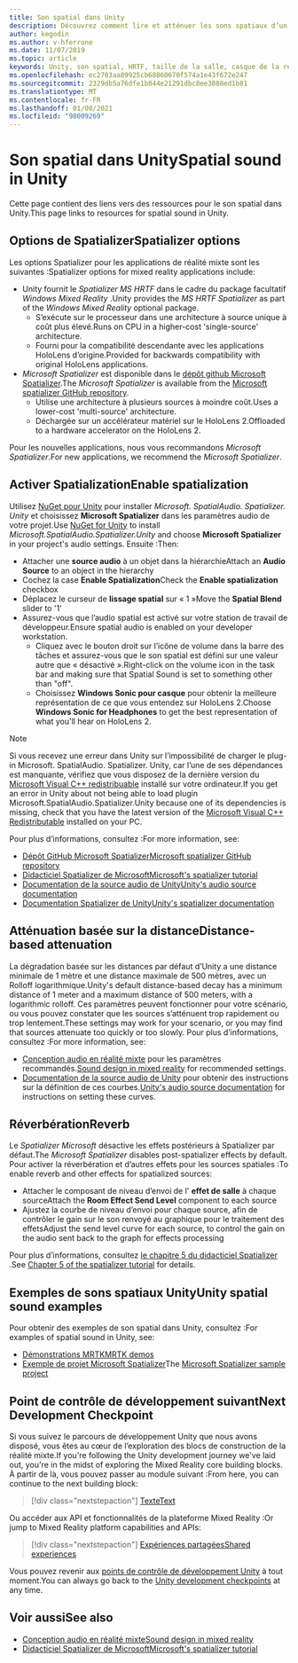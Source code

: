 ```yaml
---
title: Son spatial dans Unity
description: Découvrez comment lire et atténuer les sons spatiaux d’un point 3D spécifique dans votre scène Unity avec des exemples.
author: kegodin
ms.author: v-hferrone
ms.date: 11/07/2019
ms.topic: article
keywords: Unity, son spatial, HRTF, taille de la salle, casque de la réalité mixte, casque Windows Mixed realisation, casque de la réalité virtuelle, MRTK, boîte à outils de la réalité mixte, Spatializer, réverbération
ms.openlocfilehash: ec2703aa89925cb68860670f574a1e43f672e247
ms.sourcegitcommit: 2329db5a76dfe1b844e21291dbc8ee3888ed1b81
ms.translationtype: MT
ms.contentlocale: fr-FR
ms.lasthandoff: 01/08/2021
ms.locfileid: "98009269"
---
```

# <a name="spatial-sound-in-unity"></a><span data-ttu-id="03c92-104">Son spatial dans Unity</span><span class="sxs-lookup"><span data-stu-id="03c92-104">Spatial sound in Unity</span></span>

<span data-ttu-id="03c92-105">Cette page contient des liens vers des ressources pour le son spatial dans Unity.</span><span class="sxs-lookup"><span data-stu-id="03c92-105">This page links to resources for spatial sound in Unity.</span></span>

## <a name="spatializer-options"></a><span data-ttu-id="03c92-106">Options de Spatializer</span><span class="sxs-lookup"><span data-stu-id="03c92-106">Spatializer options</span></span>

<span data-ttu-id="03c92-107">Les options Spatializer pour les applications de réalité mixte sont les suivantes :</span><span class="sxs-lookup"><span data-stu-id="03c92-107">Spatializer options for mixed reality applications include:</span></span>
* <span data-ttu-id="03c92-108">Unity fournit le *Spatializer MS HRTF* dans le cadre du package facultatif *Windows Mixed Reality* .</span><span class="sxs-lookup"><span data-stu-id="03c92-108">Unity provides the *MS HRTF Spatializer* as part of the *Windows Mixed Reality* optional package.</span></span>
  * <span data-ttu-id="03c92-109">S’exécute sur le processeur dans une architecture à source unique à coût plus élevé.</span><span class="sxs-lookup"><span data-stu-id="03c92-109">Runs on CPU in a higher-cost 'single-source' architecture.</span></span>
  * <span data-ttu-id="03c92-110">Fourni pour la compatibilité descendante avec les applications HoloLens d’origine.</span><span class="sxs-lookup"><span data-stu-id="03c92-110">Provided for backwards compatibility with original HoloLens applications.</span></span>
* <span data-ttu-id="03c92-111">*Microsoft Spatializer* est disponible dans le [dépôt github Microsoft Spatializer](https://github.com/microsoft/spatialaudio-unity).</span><span class="sxs-lookup"><span data-stu-id="03c92-111">The *Microsoft Spatializer* is available from the [Microsoft spatializer GitHub repository](https://github.com/microsoft/spatialaudio-unity).</span></span>
  * <span data-ttu-id="03c92-112">Utilise une architecture à plusieurs sources à moindre coût.</span><span class="sxs-lookup"><span data-stu-id="03c92-112">Uses a lower-cost 'multi-source' architecture.</span></span>
  * <span data-ttu-id="03c92-113">Déchargée sur un accélérateur matériel sur le HoloLens 2.</span><span class="sxs-lookup"><span data-stu-id="03c92-113">Offloaded to a hardware accelerator on the HoloLens 2.</span></span> 

<span data-ttu-id="03c92-114">Pour les nouvelles applications, nous vous recommandons *Microsoft Spatializer*.</span><span class="sxs-lookup"><span data-stu-id="03c92-114">For new applications, we recommend the *Microsoft Spatializer*.</span></span>

## <a name="enable-spatialization"></a><span data-ttu-id="03c92-115">Activer Spatialization</span><span class="sxs-lookup"><span data-stu-id="03c92-115">Enable spatialization</span></span>

<span data-ttu-id="03c92-116">Utilisez [NuGet pour Unity](https://github.com/GlitchEnzo/NuGetForUnity/releases/latest) pour installer _Microsoft. SpatialAudio. Spatializer. Unity_ et choisissez **Microsoft Spatializer** dans les paramètres audio de votre projet.</span><span class="sxs-lookup"><span data-stu-id="03c92-116">Use [NuGet for Unity](https://github.com/GlitchEnzo/NuGetForUnity/releases/latest) to install _Microsoft.SpatialAudio.Spatializer.Unity_ and choose **Microsoft Spatializer** in your project's audio settings.</span></span> <span data-ttu-id="03c92-117">Ensuite :</span><span class="sxs-lookup"><span data-stu-id="03c92-117">Then:</span></span>
* <span data-ttu-id="03c92-118">Attacher une **source audio** à un objet dans la hiérarchie</span><span class="sxs-lookup"><span data-stu-id="03c92-118">Attach an **Audio Source** to an object in the hierarchy</span></span>
* <span data-ttu-id="03c92-119">Cochez la case **Enable Spatialization**</span><span class="sxs-lookup"><span data-stu-id="03c92-119">Check the **Enable spatialization** checkbox</span></span>
* <span data-ttu-id="03c92-120">Déplacez le curseur de **lissage spatial** sur « 1 »</span><span class="sxs-lookup"><span data-stu-id="03c92-120">Move the **Spatial Blend** slider to '1'</span></span>
* <span data-ttu-id="03c92-121">Assurez-vous que l’audio spatial est activé sur votre station de travail de développeur.</span><span class="sxs-lookup"><span data-stu-id="03c92-121">Ensure spatial audio is enabled on your developer workstation.</span></span> 
    * <span data-ttu-id="03c92-122">Cliquez avec le bouton droit sur l’icône de volume dans la barre des tâches et assurez-vous que le son spatial est défini sur une valeur autre que « désactivé ».</span><span class="sxs-lookup"><span data-stu-id="03c92-122">Right-click on the volume icon in the task bar and making sure that Spatial Sound is set to something other than "off".</span></span> 
    * <span data-ttu-id="03c92-123">Choisissez **Windows Sonic pour casque** pour obtenir la meilleure représentation de ce que vous entendez sur HoloLens 2.</span><span class="sxs-lookup"><span data-stu-id="03c92-123">Choose **Windows Sonic for Headphones** to get the best representation of what you'll hear on HoloLens 2.</span></span>

>[!NOTE]
><span data-ttu-id="03c92-124">Si vous recevez une erreur dans Unity sur l’impossibilité de charger le plug-in Microsoft. SpatialAudio. Spatializer. Unity, car l’une de ses dépendances est manquante, vérifiez que vous disposez de la dernière version du [Microsoft Visual C++ redistribuable](https://support.microsoft.com/en-us/help/2977003/the-latest-supported-visual-c-downloads) installé sur votre ordinateur.</span><span class="sxs-lookup"><span data-stu-id="03c92-124">If you get an error in Unity about not being able to load plugin Microsoft.SpatialAudio.Spatializer.Unity because one of its dependencies is missing, check that you have the latest version of the [Microsoft Visual C++ Redistributable](https://support.microsoft.com/en-us/help/2977003/the-latest-supported-visual-c-downloads) installed on your PC.</span></span>

<span data-ttu-id="03c92-125">Pour plus d’informations, consultez :</span><span class="sxs-lookup"><span data-stu-id="03c92-125">For more information, see:</span></span>
* [<span data-ttu-id="03c92-126">Dépôt GitHub Microsoft Spatializer</span><span class="sxs-lookup"><span data-stu-id="03c92-126">Microsoft spatializer GitHub repository</span></span>](https://github.com/microsoft/spatialaudio-unity)
* [<span data-ttu-id="03c92-127">Didacticiel Spatializer de Microsoft</span><span class="sxs-lookup"><span data-stu-id="03c92-127">Microsoft's spatializer tutorial</span></span>](tutorials/unity-spatial-audio-ch1.md)
* [<span data-ttu-id="03c92-128">Documentation de la source audio de Unity</span><span class="sxs-lookup"><span data-stu-id="03c92-128">Unity's audio source documentation</span></span>](https://docs.unity3d.com/2019.3/Documentation/Manual/class-AudioSource.html)
* [<span data-ttu-id="03c92-129">Documentation Spatializer de Unity</span><span class="sxs-lookup"><span data-stu-id="03c92-129">Unity's spatializer documentation</span></span>](https://docs.unity3d.com/Manual/VRAudioSpatializer.html)

## <a name="distance-based-attenuation"></a><span data-ttu-id="03c92-130">Atténuation basée sur la distance</span><span class="sxs-lookup"><span data-stu-id="03c92-130">Distance-based attenuation</span></span>

<span data-ttu-id="03c92-131">La dégradation basée sur les distances par défaut d’Unity a une distance minimale de 1 mètre et une distance maximale de 500 mètres, avec un Rolloff logarithmique.</span><span class="sxs-lookup"><span data-stu-id="03c92-131">Unity's default distance-based decay has a minimum distance of 1 meter and a maximum distance of 500 meters, with a logarithmic rolloff.</span></span> <span data-ttu-id="03c92-132">Ces paramètres peuvent fonctionner pour votre scénario, ou vous pouvez constater que les sources s’atténuent trop rapidement ou trop lentement.</span><span class="sxs-lookup"><span data-stu-id="03c92-132">These settings may work for your scenario, or you may find that sources attenuate too quickly or too slowly.</span></span> <span data-ttu-id="03c92-133">Pour plus d’informations, consultez :</span><span class="sxs-lookup"><span data-stu-id="03c92-133">For more information, see:</span></span>
* <span data-ttu-id="03c92-134">[Conception audio en réalité mixte](../../design/spatial-sound-design.md) pour les paramètres recommandés.</span><span class="sxs-lookup"><span data-stu-id="03c92-134">[Sound design in mixed reality](../../design/spatial-sound-design.md) for recommended settings.</span></span>
* <span data-ttu-id="03c92-135">[Documentation de la source audio de Unity](https://docs.unity3d.com/2019.3/Documentation/Manual/class-AudioSource.html) pour obtenir des instructions sur la définition de ces courbes.</span><span class="sxs-lookup"><span data-stu-id="03c92-135">[Unity's audio source documentation](https://docs.unity3d.com/2019.3/Documentation/Manual/class-AudioSource.html) for instructions on setting these curves.</span></span>

## <a name="reverb"></a><span data-ttu-id="03c92-136">Réverbération</span><span class="sxs-lookup"><span data-stu-id="03c92-136">Reverb</span></span>

<span data-ttu-id="03c92-137">Le _Spatializer Microsoft_ désactive les effets postérieurs à Spatializer par défaut.</span><span class="sxs-lookup"><span data-stu-id="03c92-137">The _Microsoft Spatializer_ disables post-spatializer effects by default.</span></span> <span data-ttu-id="03c92-138">Pour activer la réverbération et d’autres effets pour les sources spatiales :</span><span class="sxs-lookup"><span data-stu-id="03c92-138">To enable reverb and other effects for spatialized sources:</span></span>
* <span data-ttu-id="03c92-139">Attacher le composant de niveau d’envoi de l' **effet de salle** à chaque source</span><span class="sxs-lookup"><span data-stu-id="03c92-139">Attach the **Room Effect Send Level** component to each source</span></span>
* <span data-ttu-id="03c92-140">Ajustez la courbe de niveau d’envoi pour chaque source, afin de contrôler le gain sur le son renvoyé au graphique pour le traitement des effets</span><span class="sxs-lookup"><span data-stu-id="03c92-140">Adjust the send level curve for each source, to control the gain on the audio sent back to the graph for effects processing</span></span>

<span data-ttu-id="03c92-141">Pour plus d’informations, consultez [le chapitre 5 du didacticiel Spatializer](tutorials/unity-spatial-audio-ch5.md) .</span><span class="sxs-lookup"><span data-stu-id="03c92-141">See [Chapter 5 of the spatializer tutorial](tutorials/unity-spatial-audio-ch5.md) for details.</span></span>

## <a name="unity-spatial-sound-examples"></a><span data-ttu-id="03c92-142">Exemples de sons spatiaux Unity</span><span class="sxs-lookup"><span data-stu-id="03c92-142">Unity spatial sound examples</span></span>

<span data-ttu-id="03c92-143">Pour obtenir des exemples de son spatial dans Unity, consultez :</span><span class="sxs-lookup"><span data-stu-id="03c92-143">For examples of spatial sound in Unity, see:</span></span>
* [<span data-ttu-id="03c92-144">Démonstrations MRTK</span><span class="sxs-lookup"><span data-stu-id="03c92-144">MRTK demos</span></span>](https://github.com/microsoft/MixedRealityToolkit-Unity/tree/mrtk_release/Assets/MixedRealityToolkit.Examples/Demos/Audio)
* <span data-ttu-id="03c92-145">[Exemple de projet Microsoft Spatializer](https://github.com/microsoft/spatialaudio-unity/tree/master/Samples/MicrosoftSpatializerSample)</span><span class="sxs-lookup"><span data-stu-id="03c92-145">The [Microsoft Spatializer sample project](https://github.com/microsoft/spatialaudio-unity/tree/master/Samples/MicrosoftSpatializerSample)</span></span>

## <a name="next-development-checkpoint"></a><span data-ttu-id="03c92-146">Point de contrôle de développement suivant</span><span class="sxs-lookup"><span data-stu-id="03c92-146">Next Development Checkpoint</span></span>

<span data-ttu-id="03c92-147">Si vous suivez le parcours de développement Unity que nous avons disposé, vous êtes au cœur de l’exploration des blocs de construction de la réalité mixte.</span><span class="sxs-lookup"><span data-stu-id="03c92-147">If you're following the Unity development journey we've laid out, you're in the midst of exploring the Mixed Reality core building blocks.</span></span> <span data-ttu-id="03c92-148">À partir de là, vous pouvez passer au module suivant :</span><span class="sxs-lookup"><span data-stu-id="03c92-148">From here, you can continue to the next building block:</span></span>

> [!div class="nextstepaction"]
> [<span data-ttu-id="03c92-149">Texte</span><span class="sxs-lookup"><span data-stu-id="03c92-149">Text</span></span>](text-in-unity.md)

<span data-ttu-id="03c92-150">Ou accéder aux API et fonctionnalités de la plateforme Mixed Reality :</span><span class="sxs-lookup"><span data-stu-id="03c92-150">Or jump to Mixed Reality platform capabilities and APIs:</span></span>

> [!div class="nextstepaction"]
> [<span data-ttu-id="03c92-151">Expériences partagées</span><span class="sxs-lookup"><span data-stu-id="03c92-151">Shared experiences</span></span>](shared-experiences-in-unity.md)

<span data-ttu-id="03c92-152">Vous pouvez revenir aux [points de contrôle de développement Unity](unity-development-overview.md#2-core-building-blocks) à tout moment.</span><span class="sxs-lookup"><span data-stu-id="03c92-152">You can always go back to the [Unity development checkpoints](unity-development-overview.md#2-core-building-blocks) at any time.</span></span>

## <a name="see-also"></a><span data-ttu-id="03c92-153">Voir aussi</span><span class="sxs-lookup"><span data-stu-id="03c92-153">See also</span></span>

* [<span data-ttu-id="03c92-154">Conception audio en réalité mixte</span><span class="sxs-lookup"><span data-stu-id="03c92-154">Sound design in mixed reality</span></span>](../../design/spatial-sound-design.md)
* [<span data-ttu-id="03c92-155">Didacticiel Spatializer de Microsoft</span><span class="sxs-lookup"><span data-stu-id="03c92-155">Microsoft's spatializer tutorial</span></span>](tutorials/unity-spatial-audio-ch1.md)
